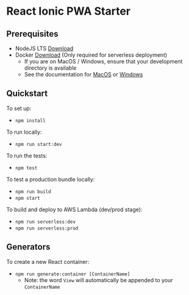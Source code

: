 
# React Ionic PWA Starter

## Prerequisites

* NodeJS LTS [Download](https://nodejs.org/en/)
* Docker [Download](https://www.docker.com/community-edition) (Only required for serverless deployment)
  - If you are on MacOS / Windows, ensure that your development directory is available
  - See the documentation for [MacOS](https://docs.docker.com/docker-for-mac/#file-sharing) or [Windows](https://docs.docker.com/docker-for-windows/#shared-drives)

## Quickstart

To set up:
* `npm install`

To run locally:
* `npm run start:dev`

To run the tests:
* `npm test`

To test a production bundle locally:
* `npm run build`
* `npm start`

To build and deploy to AWS Lambda (dev/prod stage):
* `npm run serverless:dev`
* `npm run serverless:prod`

## Generators

To create a new React container:
* `npm run generate:container [ContainerName]`
  - Note: the word `View` will automatically be appended to your `ContainerName`
